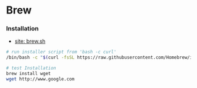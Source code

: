 # Brew

### Installation
* [site: brew.sh](https://brew.sh/)

```bash
# run installer script from 'bash -c curl'
/bin/bash -c "$(curl -fsSL https://raw.githubusercontent.com/Homebrew/install/HEAD/install.sh)"

# test Installation
brew install wget
wget http://www.google.com

```

